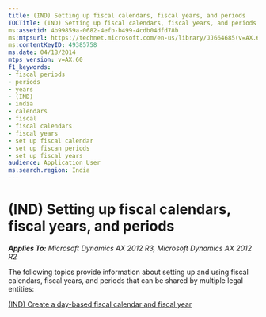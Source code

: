 ```yaml
---
title: (IND) Setting up fiscal calendars, fiscal years, and periods
TOCTitle: (IND) Setting up fiscal calendars, fiscal years, and periods
ms:assetid: 4b99859a-0682-4efb-b499-4cdb04dfd78b
ms:mtpsurl: https://technet.microsoft.com/en-us/library/JJ664685(v=AX.60)
ms:contentKeyID: 49385758
ms.date: 04/18/2014
mtps_version: v=AX.60
f1_keywords:
- fiscal periods
- periods
- years
- (IND)
- india
- calendars
- fiscal
- fiscal calendars
- fiscal years
- set up fiscal calendar
- set up fiscan periods
- set up fiscal years
audience: Application User
ms.search.region: India
---
```


# (IND) Setting up fiscal calendars, fiscal years, and periods 


_**Applies To:** Microsoft Dynamics AX 2012 R3, Microsoft Dynamics AX 2012 R2_

The following topics provide information about setting up and using fiscal calendars, fiscal years, and periods that can be shared by multiple legal entities:

[(IND) Create a day-based fiscal calendar and fiscal year](ind-create-a-day-based-fiscal-calendar-and-fiscal-year.md)

  


